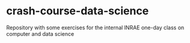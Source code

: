 # crash-course-data-science
Repository with some exercises for the internal INRAE one-day class on computer and data science
